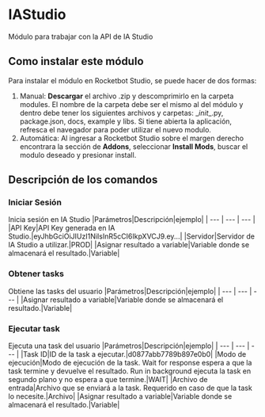 # IAStudio
  
Módulo para trabajar con la API de IA Studio  


  
## Como instalar este módulo
  
Para instalar el módulo en Rocketbot Studio, se puede hacer de dos formas:
1. Manual: __Descargar__ el archivo .zip y descomprimirlo en la carpeta modules. El nombre de la carpeta debe ser el mismo al del módulo y dentro debe tener los siguientes archivos y carpetas: \__init__.py, package.json, docs, example y libs. Si tiene abierta la aplicación, refresca el navegador para poder utilizar el nuevo modulo.
2. Automática: Al ingresar a Rocketbot Studio sobre el margen derecho encontrara la sección de **Addons**, seleccionar **Install Mods**, buscar el modulo deseado y presionar install.  


## Descripción de los comandos

### Iniciar Sesión
  
Inicia sesión en IA Studio
|Parámetros|Descripción|ejemplo|
| --- | --- | --- |
|API Key|API Key generada en IA Studio.|eyJhbGciOiJIUzI1NiIsInR5cCI6IkpXVCJ9.ey...|
|Servidor|Servidor de IA Studio a utilizar.|PROD|
|Asignar resultado a variable|Variable donde se almacenará el resultado.|Variable|

### Obtener tasks
  
Obtiene las tasks del usuario
|Parámetros|Descripción|ejemplo|
| --- | --- | --- |
|Asignar resultado a variable|Variable donde se almacenará el resultado.|Variable|

### Ejecutar task
  
Ejecuta una task del usuario
|Parámetros|Descripción|ejemplo|
| --- | --- | --- |
|Task ID|ID de la task a ejecutar.|d0877abb7789b897e0b0|
|Modo de ejecución|Modo de ejecución de la task. Wait for response espera a que la task termine y devuelve el resultado. Run in background ejecuta la task en segundo plano y no espera a que termine.|WAIT|
|Archivo de entrada|Archivo que se enviará a la task. Requerido en caso de que la task lo necesite.|Archivo|
|Asignar resultado a variable|Variable donde se almacenará el resultado.|Variable|
